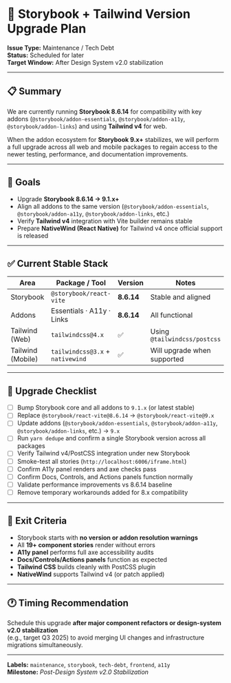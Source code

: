 # 🧩 Storybook + Tailwind Version Upgrade Plan

**Issue Type:** Maintenance / Tech Debt  
**Status:** Scheduled for later  
**Target Window:** After Design System v2.0 stabilization  

---

## 📋 Summary

We are currently running **Storybook 8.6.14** for compatibility with key addons (`@storybook/addon-essentials`, `@storybook/addon-a11y`, `@storybook/addon-links`) and using **Tailwind v4** for web.  

When the addon ecosystem for **Storybook 9.x+** stabilizes, we will perform a full upgrade across all web and mobile packages to regain access to the newer testing, performance, and documentation improvements.

---

## 🎯 Goals

- Upgrade **Storybook 8.6.14 → 9.1.x+**  
- Align all addons to the same version (`@storybook/addon-essentials`, `@storybook/addon-a11y`, `@storybook/addon-links`, etc.)  
- Verify **Tailwind v4** integration with Vite builder remains stable  
- Prepare **NativeWind (React Native)** for Tailwind v4 once official support is released  

---

## ✅ Current Stable Stack

| Area | Package / Tool | Version | Notes |
|------|----------------|----------|-------|
| Storybook | `@storybook/react-vite` | **8.6.14** | Stable and aligned |
| Addons | Essentials · A11y · Links | **8.6.14** | All functional |
| Tailwind (Web) | `tailwindcss@4.x` | ✅ | Using `@tailwindcss/postcss` |
| Tailwind (Mobile) | `tailwindcss@3.x` + `nativewind` | ✅ | Will upgrade when supported |

---

## 🧭 Upgrade Checklist

- [ ] Bump Storybook core and all addons to `9.1.x` (or latest stable)
- [ ] Replace `@storybook/react-vite@8.6.14` → `@storybook/react-vite@9.x`
- [ ] Update addons (`@storybook/addon-essentials`, `@storybook/addon-a11y`, `@storybook/addon-links`, etc.) → `9.x`
- [ ] Run `yarn dedupe` and confirm a single Storybook version across all packages
- [ ] Verify Tailwind v4/PostCSS integration under new Storybook
- [ ] Smoke-test all stories (`http://localhost:6006/iframe.html`)
- [ ] Confirm A11y panel renders and axe checks pass
- [ ] Confirm Docs, Controls, and Actions panels function normally
- [ ] Validate performance improvements vs 8.6.14 baseline
- [ ] Remove temporary workarounds added for 8.x compatibility

---

## 🚦 Exit Criteria

- Storybook starts with **no version or addon resolution warnings**  
- All **19+ component stories** render without errors  
- **A11y panel** performs full axe accessibility audits  
- **Docs/Controls/Actions panels** function as expected  
- **Tailwind CSS** builds cleanly with PostCSS plugin  
- **NativeWind** supports Tailwind v4 (or patch applied)

---

## 🕐 Timing Recommendation

Schedule this upgrade **after major component refactors or design-system v2.0 stabilization**  
(e.g., target Q3 2025) to avoid merging UI changes and infrastructure migrations simultaneously.

---

**Labels:** `maintenance`, `storybook`, `tech-debt`, `frontend`, `a11y`  
**Milestone:** _Post-Design System v2.0 Stabilization_
